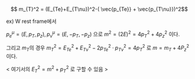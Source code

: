 $$ m_{T}^2 = (E_{Te}+E_{T\nu})^2-( \vec{p_{Te}} + \vec{p_{T\nu}})^2$$

ex) W rest frame에서

$p^\mu_{e} = (E,p_{T},p_{z}), p^\mu_{\nu} = (E, -p_{T},-p_{z})$ 으로 $m^2 = (2E)^2 = 4p_{T}^2+4p_{z}^2$ 이다. 

그리고 $m_{T}$의 경우  $m_{T}^2= E_{Te}^2+E_{T\nu}^2 -2p_{Te}^2 \cdot p_{T\nu}^2= 4p_{T}^2$ 로     $m=m_{T}+4P_{z}^2$  이다. 


< 여기서의 $E_{T}^2  = m^2 + p_{T}^2$ 로 구할 수 있음 >